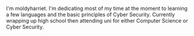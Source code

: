 I'm moldyharriet.
I'm dedicating most of my time at the moment to learning a few languages and the basic principles of Cyber Security.
Currently wrapping up high school then attending uni for either Computer Science or Cyber Security.
